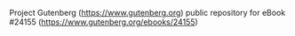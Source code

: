 Project Gutenberg (https://www.gutenberg.org) public repository for eBook #24155 (https://www.gutenberg.org/ebooks/24155)

